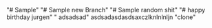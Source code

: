 "# Sample" 
"# Sample new Branch" 
"# Sample random shit" 
"# happy birthday jurgen"
" adsadsad"
asdsadasdasdsaxczlknlnlnljn
"clone"

